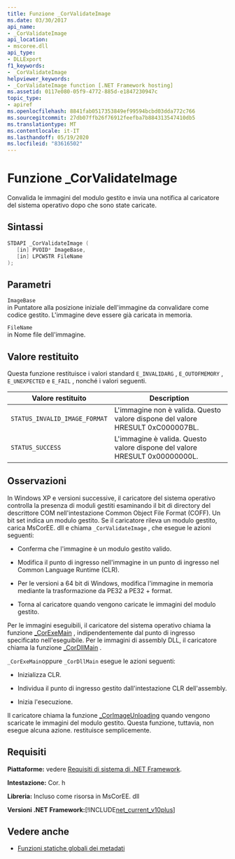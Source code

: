 ```yaml
---
title: Funzione _CorValidateImage
ms.date: 03/30/2017
api_name:
- _CorValidateImage
api_location:
- mscoree.dll
api_type:
- DLLExport
f1_keywords:
- _CorValidateImage
helpviewer_keywords:
- _CorValidateImage function [.NET Framework hosting]
ms.assetid: 0117e080-05f9-4772-885d-e1847230947c
topic_type:
- apiref
ms.openlocfilehash: 8841fab0517353849ef99594bcbd03dda772c766
ms.sourcegitcommit: 27db07ffb26f76912feefba7b884313547410db5
ms.translationtype: MT
ms.contentlocale: it-IT
ms.lasthandoff: 05/19/2020
ms.locfileid: "83616502"
---
```

# <a name="_corvalidateimage-function"></a>Funzione _CorValidateImage
Convalida le immagini del modulo gestito e invia una notifica al caricatore del sistema operativo dopo che sono state caricate.  
  
## <a name="syntax"></a>Sintassi  
  
```cpp  
STDAPI _CorValidateImage (
   [in] PVOID* ImageBase,  
   [in] LPCWSTR FileName  
);  
```  
  
## <a name="parameters"></a>Parametri  
 `ImageBase`  
 in Puntatore alla posizione iniziale dell'immagine da convalidare come codice gestito. L'immagine deve essere già caricata in memoria.  
  
 `FileName`  
 in Nome file dell'immagine.  
  
## <a name="return-value"></a>Valore restituito  
 Questa funzione restituisce i valori standard `E_INVALIDARG` , `E_OUTOFMEMORY` , `E_UNEXPECTED` e `E_FAIL` , nonché i valori seguenti.  
  
|Valore restituito|Description|  
|------------------|-----------------|  
|`STATUS_INVALID_IMAGE_FORMAT`|L'immagine non è valida. Questo valore dispone del valore HRESULT 0xC000007BL.|  
|`STATUS_SUCCESS`|L'immagine è valida. Questo valore dispone del valore HRESULT 0x00000000L.|  
  
## <a name="remarks"></a>Osservazioni  
 In Windows XP e versioni successive, il caricatore del sistema operativo controlla la presenza di moduli gestiti esaminando il bit di directory del descrittore COM nell'intestazione Common Object File Format (COFF). Un bit set indica un modulo gestito. Se il caricatore rileva un modulo gestito, carica MsCorEE. dll e chiama `_CorValidateImage` , che esegue le azioni seguenti:  
  
- Conferma che l'immagine è un modulo gestito valido.  
  
- Modifica il punto di ingresso nell'immagine in un punto di ingresso nel Common Language Runtime (CLR).  
  
- Per le versioni a 64 bit di Windows, modifica l'immagine in memoria mediante la trasformazione da PE32 a PE32 + format.  
  
- Torna al caricatore quando vengono caricate le immagini del modulo gestito.  
  
 Per le immagini eseguibili, il caricatore del sistema operativo chiama la funzione [_CorExeMain](../../../../docs/framework/unmanaged-api/hosting/corexemain-function.md) , indipendentemente dal punto di ingresso specificato nell'eseguibile. Per le immagini di assembly DLL, il caricatore chiama la funzione [_CorDllMain](cordllmain-function.md) .  
  
 `_CorExeMain`oppure `_CorDllMain` esegue le azioni seguenti:  
  
- Inizializza CLR.  
  
- Individua il punto di ingresso gestito dall'intestazione CLR dell'assembly.  
  
- Inizia l'esecuzione.  
  
 Il caricatore chiama la funzione [_CorImageUnloading](corimageunloading-function.md) quando vengono scaricate le immagini del modulo gestito. Questa funzione, tuttavia, non esegue alcuna azione. restituisce semplicemente.  
  
## <a name="requirements"></a>Requisiti  
 **Piattaforme:** vedere [Requisiti di sistema di .NET Framework](../../get-started/system-requirements.md).  
  
 **Intestazione:** Cor. h  
  
 **Libreria:** Incluso come risorsa in MsCorEE. dll  
  
 **Versioni .NET Framework:**[!INCLUDE[net_current_v10plus](../../../../includes/net-current-v10plus-md.md)]  
  
## <a name="see-also"></a>Vedere anche

- [Funzioni statiche globali dei metadati](../metadata/metadata-global-static-functions.md)

